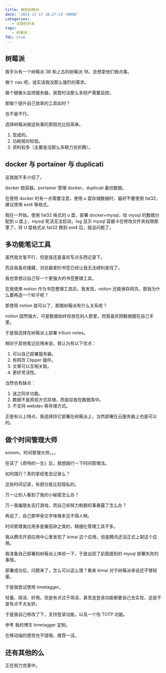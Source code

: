```yaml
---
title: 我和树莓派
date: '2021-11-17 18:27:23 +0800'
categories:
   - 无聊的开发
tags: 
   - 树莓派
TOC: true
---
```


## 树莓派

我手头有一个树莓派 3B 和上古的树莓派 1B。总想拿他们做点事。

做个 nas 吧，说实话我没那么强烈的需求。

做个摄像头监控服务器，我暂时没那么多财产需要监控。

那做个提升自己效率的工具如何？

也不是不行。

选择树莓派做这些事的原因也比较简单。

1. 现成的。
1. 功耗相对较低。
1. 资料较多（主要是没那么多精力去折腾）。

## docker 与 portainer 与 duplicati

这我就不多介绍了。

docker 跑容器，portainer 管理 docker，duplicati 备份数据。

在使用 docker 时有一点需要注意，使用 u 盘存储数据时，最好不要使用 fat32，建议使用 ext4 等格式。

我在一开始，使用 fat32 格式的 u 盘，部署 docker+mysql，给 mysql 的数据分配到 u 盘上，mysql 死活无法启动，log 显示 mysql 容器卡在修改文件夹权限那里了，将 U 盘格式从 fat32 换到 ext4 后，就没问题了。

## 多功能笔记工具

虽然我文笔不行，但是我还是喜欢写点东西记录下。

而且我喜欢搜藏，浏览器里的书签已经让我无法顺利查找了。

我也曾想过自己写一个更强大的书签整理工具。

在我使用 notion 作为书签整理工具后，我发现，notion 还能保存网页。那我为什么要再造一个轮子呢？

那使用 notion 就可以了，那跟树莓派有什么关系呢？

notion 固然强大，可是数据始终存放在别人那里，而我喜欢把数据握在自己手里。

于是我选择在树莓派上部署 trilium notes。

相对于其他笔记应用来说，我认为有以下优点：

1. 可以自己部署服务器。
1. 有网页 Clipper 插件。
1. 文章可以互相关联。
1. 更好灵活性。

当然也有缺点：

1. 迷之同步功能。
1. 数据不是原视方式存储，而是存放在数据库中。
1. 不支持 webdav 等存储方式。

正是有以上特点，我选择将它部署在树莓派上，当然部署在云服务器上也是可以的。

## 做个时间管理大师

emmm，时间管理大师。。。

在读了《奇特的一生》后，我想践行一下时间管理法。

如何践行？真的拿纸笔去记录么？

这些时间记录，有部分是比较隐私的。

万一让别人看到了我的小秘密怎么办？

万一我骗朋友去打游戏，而自己却努力刷题的事暴露了怎么办？

再说了，自己那甲骨文字体根本见不得人啊。

时间管理类应用多是番茄钟之类的，精细化管理工具不多。

我从腾讯开源应用中心里发现了 kimai 这个应用，但是腾讯还没正式上架这个应用。

我准备自己部署到树莓派上体验一下，于是出现了前面提到的 mysql 部署失败的事情。

部署成功后，问题来了，怎么可以这么慢？看来 kimai 对于树莓派来说还不够轻量。

于是我尝试使用 timetagger。

轻量、简洁、好用。但是有点过于简洁，甚至连登录功能都要自己去实现，这是不是有点不太友好。

于是我自己修改了下，支持登录功能，以及一个伪 TOTP 功能。

参考 我的博文 timetagger 定制。

在移动端的感觉也不错哦，推荐一试。

## 还有其他的么

正在努力完善中。
